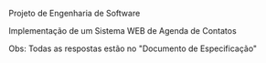 Projeto de Engenharia de Software

Implementação de um Sistema WEB de Agenda de Contatos

Obs: Todas as respostas estão no "Documento de Especificação"